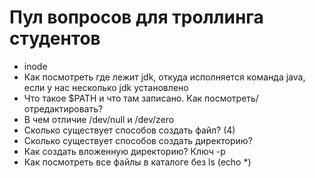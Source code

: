 # Пул вопросов для троллинга студентов

- inode 
- Как посмотреть где лежит jdk, откуда исполняется команда java, если у нас несколько jdk установлено
- Что такое $PATH и что там записано. Как посмотреть/отредактировать?
- В чем отличие /dev/null и /dev/zero
- Сколько существует способов создать файл? (4)
- Сколько существует способов создать директорию?
- Как создать вложенную директорию? Ключ -p
- Как посмотреть все файлы в каталоге без ls (echo *)
